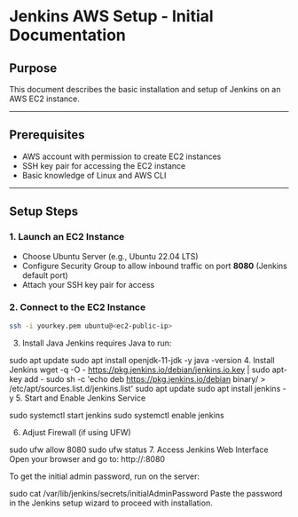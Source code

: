 # Jenkins AWS Setup - Initial Documentation

## Purpose
This document describes the basic installation and setup of Jenkins on an AWS EC2 instance.

---

## Prerequisites

- AWS account with permission to create EC2 instances
- SSH key pair for accessing the EC2 instance
- Basic knowledge of Linux and AWS CLI

---

## Setup Steps

### 1. Launch an EC2 Instance

- Choose Ubuntu Server (e.g., Ubuntu 22.04 LTS)
- Configure Security Group to allow inbound traffic on port **8080** (Jenkins default port)
- Attach your SSH key pair for access

### 2. Connect to the EC2 Instance

```bash
ssh -i yourkey.pem ubuntu@<ec2-public-ip>
```
3. Install Java
Jenkins requires Java to run:

sudo apt update
sudo apt install openjdk-11-jdk -y
java -version
4. Install Jenkins
wget -q -O - https://pkg.jenkins.io/debian/jenkins.io.key | sudo apt-key add -
sudo sh -c 'echo deb https://pkg.jenkins.io/debian binary/ > /etc/apt/sources.list.d/jenkins.list'
sudo apt update
sudo apt install jenkins -y
5. Start and Enable Jenkins Service

sudo systemctl start jenkins
sudo systemctl enable jenkins

6. Adjust Firewall (if using UFW)

sudo ufw allow 8080
sudo ufw status
7. Access Jenkins Web Interface
Open your browser and go to:
http://<ec2-public-ip>:8080

To get the initial admin password, run on the server:

sudo cat /var/lib/jenkins/secrets/initialAdminPassword
Paste the password in the Jenkins setup wizard to proceed with installation.
